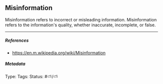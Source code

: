 ## Misinformation

Misinformation refers to incorrect or misleading information. Misinformation refers to the information's quality, whether inaccurate, incomplete, or false. 

---

##### References

* https://en.m.wikipedia.org/wiki/Misinformation

##### Metadata

Type: 
Tags:
Status: #⛅️/⛅️ 
